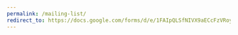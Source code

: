 ```yaml
---
permalink: /mailing-list/
redirect_to: https://docs.google.com/forms/d/e/1FAIpQLSfNIVX9aECcFzVRoy4NKZTOhHJNOtUa-4JEAxG0tOWEvmBKgA/viewform
---
```


